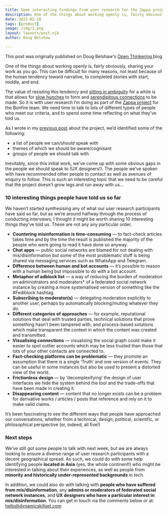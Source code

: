 ```yaml
---
title: Some interesting findings from user research for the Zappa project (so far!)
description: One of the things about working openly is, fairly obviously, sharing your work as you go. This can be difficult for many reasons, not least because of the human tendency toward narrative, to completed stories with start, middle, and end...
date: 2022-02-18
tags: [product]
image: /img/2.png
layout: layouts/post.njk
author: Doug Belshaw

---
```


<div class="my-3 alert alert-info">
<div>This post was originally published on Doug Belshaw's <a class="mx-2" href="https://dougbelshaw.com/blog/2022/02/18/user-research-zappa/" target="blank"> Open Thinkering </a> blog</div></div>


One of the things about working openly is, fairly obviously, sharing your work as you go. This can be difficult for many reasons, not least because of the human tendency toward narrative, to completed stories with start, middle, and end.

The value of resisting this tendency and [sitting in ambiguity](https://ambiguiti.es/sitting-with-ambiguity/) for a while is that allows for [slow hunches](https://www.youtube.com/watch?v=NugRZGDbPFU) to form and [serendipitous connections](http://discours.es/2016/increasing-your-serendipity-surface/) to be made. So it is with user research I’m doing as part of the [Zappa project](https://bonfirenetworks.org/posts/bonfire_cos/) for the Bonfire team. We need time to talk to lots of different types of people who meet our criteria, and to spend some time reflecting on what they’ve told us.

As I wrote in my [previous post](https://bonfirenetworks.org/posts/zappa-project/) about the project, we’d identified some of the following:

- a list of people we can/should speak with
- themes of which we should be aware/cognisant
- groups of people we should talk with

Inevitably, since this initial work, we’ve come up with some obvious gaps in the people we should speak to (UX designers!). The people we’ve spoken with have recommended other people to contact as well as avenues of enquiry to follow. This is such an interesting topic that we need to be careful that the project doesn’t grow legs and run away with us…

### 10 interesting things people have told us so far

We haven’t started synthesising any of what our user research participants have said so far, but as we’re around halfway through the process of conducting interviews, I thought it might be worth sharing 10 interesting things they’ve told us. These are not any any particular order.

- **Countering misinformation is time-consuming** — to fact-check articles takes time and by the time the result is published the majority of the people who were going to read it have done so anyway.
- **Chat apps** — public social networks are blamed for not dealing with mis/disinformation but some of the most problematic stuff is being shared via messaging services such as WhatsApp and Telegram.
- **Difference between human and bot accounts** — it’s possible to reason with a human being but impossible to do with a bot account.
- **Metaphor of adblock list** — a way of reducing the burden of moderation on administrators and moderators* of a federated social network instance by creating a more systematised version of something like the #Fediblock hashtag.
- **Subscribing to moderator(s)** — delegating moderation explicitly to another user, perhaps by automatically blocking/muting whatever they do.
- **Different categories of approaches** — for example, reputational solutions that deal with trusted parties, technical solutions that prove something hasn’t been tampered with, and process-based solutions which make transparent the context in which the content was created and transmitted.
- **Visualising connections** — visualising the social graph could make it easier to spot outlier accounts which may be less trusted than those that lots of your other contacts are connected to.
- **Fact-checking platforms can be problematic** — they promote an assumption that there is a single ‘Truth’ and one version of events. They can be useful in some instances but also be used to present a distorted view of the world.
- **Frictionless design** — by ‘decomplexifying’ the design of user interfaces we hide the system behind the tool and the trade-offs that have been made in creating it.
- **Disappearing content** — content that no longer exists can be a problem for derivative works / articles / posts that reference and rely on it to make valid claims.

It’s been fascinating to see the different ways that people have approached our conversations, whether from a technical, design, political, scientific, or philosophical perspective (or, indeed, all five!)

### Next steps

We’ve still got some people to talk with next week, but we are always looking to ensure a diverse range of user research participants with a decent geographical spread. As such, we could do with some help identifying people **located in Asia** (yes, the whole continent!) who might be interested in talking about their experiences, as well as people from **minority and historically under-represented backgrounds** in tech.

In addition, we could also do with talking with **people who have suffered from mis/disinformation**, any **admins or moderators of federated social network instances**, and **UX designers who have a particular interest in mis/disinformation**. You can get in touch via the comments below or at: hello@dynamicskillset.com

